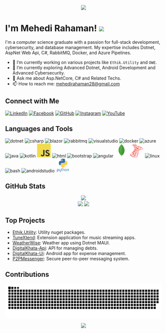 <p align="center">
  <img src="https://capsule-render.vercel.app/api?type=waving&color=gradient&text=Hello%20Folks!&height=100&section=header"/>
</p>

# I'm Mehedi Rahaman! ![](https://komarev.com/ghpvc/?username=3th1K&style=for-the-badge)

I'm a computer science graduate with a passion for full-stack development, cybersecurity, and database management. My expertise includes Dotnet, AspNet Web Api, C#, RabbitMQ, Docker, and Azure Pipelines.

- 🔭 I’m currently working on various projects like `Ethik.Utility` and `OWE`.
- 🌱 I’m currently exploring Advanced Dotnet, Android Development and Advanced Cybersecurity.
- 💬 Ask me about Asp.NetCore, C# and Related Techs.
- 📫 How to reach me: [mehedirahaman28@gmail.com](mailto:mehedirahaman28@gmail.com)

## Connect with Me

[![LinkedIn](https://img.shields.io/badge/LinkedIn-0077B5?style=for-the-badge&logo=linkedin&logoColor=white)](https://www.linkedin.com/in/mehedi-rahaman-933575218)
[![Facebook](https://img.shields.io/badge/Facebook-1877F2?style=for-the-badge&logo=facebook&logoColor=white)](https://www.facebook.com/profile.php?id=100011494309477)
[![GitHub](https://img.shields.io/badge/GitHub-181717?style=for-the-badge&logo=github&logoColor=white)](https://github.com/3th1K)
[![Instagram](https://img.shields.io/badge/Instagram-E4405F?style=for-the-badge&logo=instagram&logoColor=white)](https://www.instagram.com/mehedi.hehe/)
[![YouTube](https://img.shields.io/badge/YouTube-FF0000?style=for-the-badge&logo=youtube&logoColor=white)](https://www.youtube.com/@3th1k90)


## Languages and Tools

<p align="left">
  <img src="https://cdn.jsdelivr.net/gh/devicons/devicon/icons/dotnetcore/dotnetcore-original.svg" alt="dotnet" width="45" height="45"/>
  <img src="https://cdn.jsdelivr.net/gh/devicons/devicon/icons/csharp/csharp-original.svg" alt="csharp" width="45" height="45"/>
  <img src="https://cdn.jsdelivr.net/gh/devicons/devicon/icons/blazor/blazor-original.svg" alt="blazor" width="45" height="45"/>
  <img src="https://cdn.jsdelivr.net/gh/devicons/devicon/icons/rabbitmq/rabbitmq-original.svg" alt="rabbitmq" width="45" height="45"/>
  <img src="https://cdn.jsdelivr.net/gh/devicons/devicon/icons/visualstudio/visualstudio-plain.svg" alt="visualstudio" width="45" height="45"/>
  <img src="https://cdn.jsdelivr.net/gh/devicons/devicon/icons/docker/docker-original.svg" alt="docker" width="45" height="45"/>
  <img src="https://cdn.jsdelivr.net/gh/devicons/devicon/icons/azure/azure-original.svg" alt="azure" width="45" height="45"/>
  <img src="https://cdn.jsdelivr.net/gh/devicons/devicon/icons/java/java-original.svg" alt="java" width="45" height="45"/>
  <img src="https://cdn.jsdelivr.net/gh/devicons/devicon/icons/kotlin/kotlin-original.svg" alt="kotlin" width="45" height="45"/>
  <img src="https://raw.githubusercontent.com/devicons/devicon/master/icons/javascript/javascript-original.svg" alt="javascript" width="45" height="45" />
  <img src="https://cdn.jsdelivr.net/gh/devicons/devicon/icons/html5/html5-original.svg" alt="html" width="45" height="45"/>
  <img src="https://cdn.jsdelivr.net/gh/devicons/devicon/icons/bootstrap/bootstrap-original-wordmark.svg" alt="bootstrap" width="45" height="45"/>
  <img src="https://cdn.jsdelivr.net/gh/devicons/devicon/icons/angularjs/angularjs-original.svg" alt="angular" width="45" height="45"/>
  <img src="https://raw.githubusercontent.com/devicons/devicon/master/icons/mongodb/mongodb-original.svg" alt="mongodb" width="45" height="45"/>
  <img src="https://raw.githubusercontent.com/devicons/devicon/master/icons/microsoftsqlserver/microsoftsqlserver-plain.svg" alt="sqlserver" width="45" height="45"/>
  <img src="https://cdn.jsdelivr.net/gh/devicons/devicon/icons/linux/linux-original.svg" alt="linux" width="45" height="45"/>
  <img src="https://cdn.jsdelivr.net/gh/devicons/devicon/icons/bash/bash-original.svg" alt="bash" width="45" height="45"/>
  <img src="https://cdn.jsdelivr.net/gh/devicons/devicon/icons/androidstudio/androidstudio-original.svg" alt="androidstudio" width="45" height="45"/>
  <img src="https://raw.githubusercontent.com/devicons/devicon/master/icons/python/python-original-wordmark.svg" alt="python" width="45" height="45"/>
</p>


## GitHub Stats

<div align="center">
  <img src="https://github-readme-stats.vercel.app/api?username=3th1K&theme=aura&hide_border=true&include_all_commits=true&count_private=true" width="55%" /> </br>
  <img src="https://github-readme-streak-stats.herokuapp.com/?user=3th1K&theme=aura&hide_border=true" width="50%" />
  <img src="https://github-readme-stats.vercel.app/api/top-langs/?username=3th1K&theme=aura&hide_border=true&include_all_commits=true&count_private=true&layout=compact" width="36%" /> </br>
</div>

## Top Projects

- [Ethik.Utility](https://github.com/3th1K/Ethik.Utility): Utility nuget packages.
- [TuneXtend](https://github.com/3th1K/TuneXtend): Extension application for music streaming apps.
- [WeatherWise](https://github.com/3th1K/WeatherWise): Weather app using Dotnet MAUI.
- [DigitalKhata-Api](https://github.com/3th1K/DigitalKhata-Api): API for managing debts.
- [DigitalKhata-Ui](https://github.com/3th1K/DigitalKhata-Ui): Android app for expense management.
- [P2PMessenger](https://github.com/3th1K/P2PMessenger): Secure peer-to-peer messaging system.

 ## Contributions
 
<div align="center">
  
  ![snake gif](https://github.com/3th1K/3th1K/blob/output/github-snake-dark.svg)
</div>
<p align="center">
  <img src="https://capsule-render.vercel.app/api?type=waving&color=gradient&height=100&section=footer"/>
</p>
  
